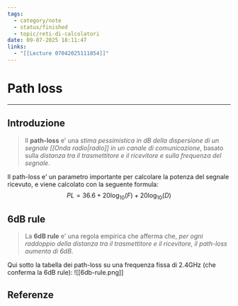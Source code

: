 ```yaml
---
tags:
  - category/note
  - status/finished
  - topic/reti-di-calcolatori
date: 09-07-2025 18:11:47
links:
  - "[[Lecture 07042025111854]]"
---
```

# Path loss
---
## Introduzione
> Il **path-loss** e' una _stima pessimistica in dB della dispersione di un segnale [[Onda radio|radio]] in un canale di comunicazione_, basato sulla _distanza tra il trasmettitore e il ricevitore e sulla frequenza del segnale_.

Il path-loss e' un parametro importante per calcolare la potenza del segnale ricevuto, e viene calcolato con la seguente formula:
$$PL = 36.6 + 20\log_{10}(F) + 20\log_{10}(D)$$

## 6dB rule
> La **6dB rule** e' una regola empirica che afferma che, _per ogni raddoppio della distanza tra il trasmettitore e il ricevitore, il path-loss aumenta di 6dB_.

Qui sotto la tabella dei path-loss su una frequenza fissa di 2.4GHz (che conferma la 6dB rule):
![[6db-rule.png]]

## Referenze